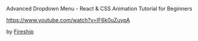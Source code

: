 Advanced Dropdown Menu - React & CSS Animation Tutorial for Beginners

https://www.youtube.com/watch?v=IF6k0uZuypA

by [Fireship](https://www.youtube.com/channel/UCsBjURrPoezykLs9EqgamOA)
